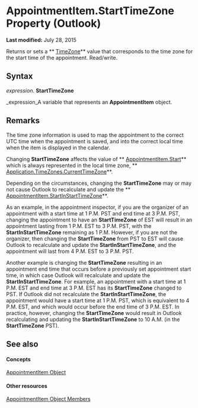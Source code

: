 
# AppointmentItem.StartTimeZone Property (Outlook)

 **Last modified:** July 28, 2015

Returns or sets a  ** [TimeZone](b27da70d-e545-cc13-9529-cfd327ab7a7c.md)** value that corresponds to the time zone for the start time of the appointment. Read/write.

## Syntax

 _expression_. **StartTimeZone**

 _expression_A variable that represents an  **AppointmentItem** object.


## Remarks

The time zone information is used to map the appointment to the correct UTC time when the appointment is saved, and into the correct local time when the item is displayed in the calendar.

Changing  **StartTimeZone** affects the value of ** [AppointmentItem.Start](1b869a9d-fe08-6efb-48b1-f33cf9ea0024.md)** which is always represented in the local time zone, ** [Application.TimeZones.CurrentTimeZone](edd88919-3afb-1896-ffcc-f0de21035a5f.md)**.

Depending on the circumstances, changing the  **StartTimeZone** may or may not cause Outlook to recalculate and update the ** [AppointmentItem.StartInStartTimeZone](4735816e-2c3b-816c-434d-8d7ea42fec81.md)**. 

As an example, in the appointment inspector, if you are the organizer of an appointment with a start time at 1 P.M. PST and end time at 3 P.M. PST, changing the appointment to have an  **StartTimeZone** of EST will result in an appointment lasting from 1 P.M. EST to 3 P.M. PST, with the **StartInStartTimeZone** remaining as 1 P.M. However, if you are not the organizer, then changing the **StartTimeZone** from PST to EST will cause Outlook to recalculate and update the **StartInStartTimeZone**, and the appointment will last from 4 P.M. EST to 3 P.M. PST. 

Another example is changing the  **StartTimeZone** resulting in an appointment end time that occurs before a previously set appointment start time, in which case Outlook will recalculate and update the **StartInStartTimeZone**. For example, an appointment with a start time at 1 P.M. EST and end time at 3 P.M. EST has its  **StartTimeZone** changed to PST. If Outlook did not recalculate the **StartInStartTimeZone**, the appointment would have a start time at 1 P.M. PST, which is equivalent to 4 P.M. EST, and which would occur before the end time of 3 P.M. EST. In practice, however, changing the  **StartTimeZone** would result in Outlook recalculating and updating the **StartInStartTimeZone** to 10 A.M. (in the **StartTimeZone** PST).


## See also


#### Concepts


 [AppointmentItem Object](204a409d-654e-27aa-643a-8344c631b82d.md)
#### Other resources


 [AppointmentItem Object Members](c72c459d-6d3c-7a05-aa4a-b1b767ddc0b2.md)
